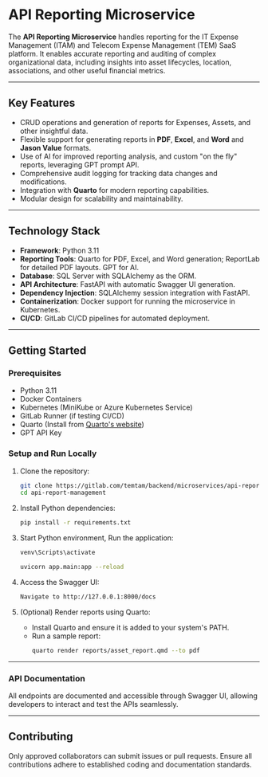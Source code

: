 # API Reporting Microservice

The **API Reporting Microservice** handles reporting for the IT Expense Management (ITAM) and Telecom Expense Management (TEM) SaaS platform. It enables accurate reporting and auditing of complex organizational data, including insights into asset lifecycles, location, associations, and other useful financial metrics.

---

## Key Features

- CRUD operations and generation of reports for Expenses, Assets, and other insightful data.
- Flexible support for generating reports in **PDF**, **Excel**, and **Word** and **Jason Value** formats.
- Use of AI for improved reporting analysis, and custom "on the fly" reports, leveraging GPT prompt API.
- Comprehensive audit logging for tracking data changes and modifications.
- Integration with **Quarto** for modern reporting capabilities.
- Modular design for scalability and maintainability.

---

## Technology Stack

- **Framework**: Python 3.11
- **Reporting Tools**: Quarto for PDF, Excel, and Word generation; ReportLab for detailed PDF layouts. GPT for AI.
- **Database**: SQL Server with SQLAlchemy as the ORM.
- **API Architecture**: FastAPI with automatic Swagger UI generation.
- **Dependency Injection**: SQLAlchemy session integration with FastAPI.
- **Containerization**: Docker support for running the microservice in Kubernetes.
- **CI/CD**: GitLab CI/CD pipelines for automated deployment.

---

## Getting Started

### Prerequisites

- Python 3.11
- Docker Containers
- Kubernetes (MiniKube or Azure Kubernetes Service)
- GitLab Runner (if testing CI/CD)
- Quarto (Install from [Quarto's website](https://quarto.org))
- GPT API Key

### Setup and Run Locally

1. Clone the repository:

   ```bash
   git clone https://gitlab.com/temtam/backend/microservices/api-reporting-service.git
   cd api-report-management
   ```

2. Install Python dependencies:

   ```bash
   pip install -r requirements.txt
   ```

3. Start Python environment, Run the application:

   ```bash
   venv\Scripts\activate
   ```

   ```bash
   uvicorn app.main:app --reload
   ```

4. Access the Swagger UI:

   ```bash
   Navigate to http://127.0.0.1:8000/docs
   ```

5. (Optional) Render reports using Quarto:
   - Install Quarto and ensure it is added to your system's PATH.
   - Run a sample report:
     ```bash
     quarto render reports/asset_report.qmd --to pdf
     ```

---

### API Documentation

All endpoints are documented and accessible through Swagger UI, allowing developers to interact and test the APIs seamlessly.

---

## Contributing

Only approved collaborators can submit issues or pull requests. Ensure all contributions adhere to established coding and documentation standards.
